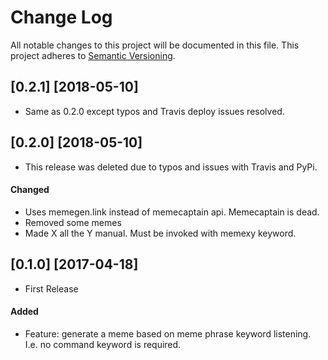 # Change Log

All notable changes to this project will be documented in this file.
This project adheres to [Semantic Versioning](http://semver.org/).

## [0.2.1] [2018-05-10]
- Same as 0.2.0 except typos and Travis deploy issues resolved.

## [0.2.0] [2018-05-10]
- This release was deleted due to typos and issues with Travis and PyPi.
#### Changed
- Uses memegen.link instead of memecaptain api. Memecaptain is dead.
- Removed some memes
- Made X all the Y manual. Must be invoked with memexy keyword.

## [0.1.0] [2017-04-18]
- First Release
#### Added
 - Feature: generate a meme based on meme phrase keyword listening. I.e. no command keyword is required.
